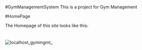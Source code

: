 #GymManagementSystem
This is a project for Gym Management

#HomePage

The Homepage of this site looks like this:
#
![localhost_gymmgmt_](https://user-images.githubusercontent.com/64521801/177494309-80019345-6fd0-43f8-99d2-0de53dc641d8.png)


